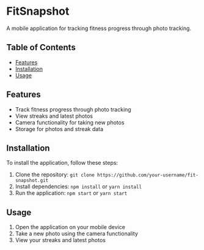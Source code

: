# **FitSnapshot**

A mobile application for tracking fitness progress through photo tracking.

## **Table of Contents**

- [Features](#features)
- [Installation](#installation)
- [Usage](#usage)


## **Features**

- Track fitness progress through photo tracking
- View streaks and latest photos
- Camera functionality for taking new photos
- Storage for photos and streak data

## **Installation**

To install the application, follow these steps:

1. Clone the repository: `git clone https://github.com/your-username/fit-snapshot.git`
2. Install dependencies: `npm install` or `yarn install`
3. Run the application: `npm start` or `yarn start`

## **Usage**

1. Open the application on your mobile device
2. Take a new photo using the camera functionality
3. View your streaks and latest photos
